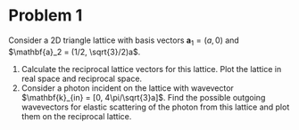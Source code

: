 # Problem 1

Consider a 2D triangle lattice with basis vectors $\mathbf{a}_1 = (a, 0)$ and $\mathbf{a}_2 = (1/2, \sqrt{3}/2)a$.
1. Calculate the reciprocal lattice vectors for this lattice. Plot the lattice in real space and reciprocal space.
2. Consider a photon incident on the lattice with wavevector $\mathbf{k}_{in} = [0, 4\pi/\sqrt{3}a]$. Find the possible outgoing wavevectors for elastic scattering of the photon from this lattice and plot them on the reciprocal lattice.